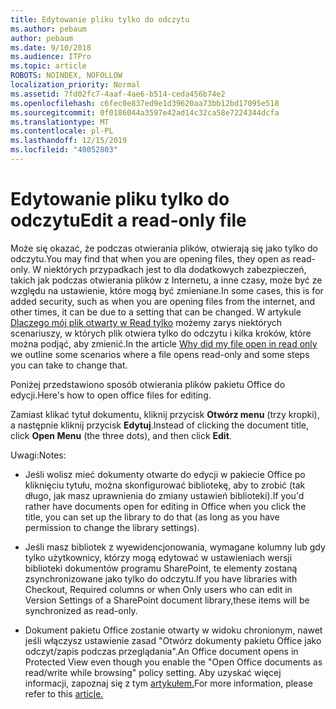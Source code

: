 ```yaml
---
title: Edytowanie pliku tylko do odczytu
ms.author: pebaum
author: pebaum
ms.date: 9/10/2018
ms.audience: ITPro
ms.topic: article
ROBOTS: NOINDEX, NOFOLLOW
localization_priority: Normal
ms.assetid: 7fd02fc7-4aaf-4ae6-b514-ceda456b74e2
ms.openlocfilehash: c6fec0e837ed9e1d39620aa73bb12bd17095e518
ms.sourcegitcommit: 0f0186044a3597e42ad14c32ca58e7224344dcfa
ms.translationtype: MT
ms.contentlocale: pl-PL
ms.lasthandoff: 12/15/2019
ms.locfileid: "40052803"
---
```

# <a name="edit-a-read-only-file"></a><span data-ttu-id="ea8c0-102">Edytowanie pliku tylko do odczytu</span><span class="sxs-lookup"><span data-stu-id="ea8c0-102">Edit a read-only file</span></span>

<span data-ttu-id="ea8c0-103">Może się okazać, że podczas otwierania plików, otwierają się jako tylko do odczytu.</span><span class="sxs-lookup"><span data-stu-id="ea8c0-103">You may find that when you are opening files, they open as read-only.</span></span> <span data-ttu-id="ea8c0-104">W niektórych przypadkach jest to dla dodatkowych zabezpieczeń, takich jak podczas otwierania plików z Internetu, a inne czasy, może być ze względu na ustawienie, które mogą być zmieniane.</span><span class="sxs-lookup"><span data-stu-id="ea8c0-104">In some cases, this is for added security, such as when you are opening files from the internet, and other times, it can be due to a setting that can be changed.</span></span> <span data-ttu-id="ea8c0-105">W artykule [Dlaczego mój plik otwarty w Read tylko](https://support.office.com/article/Why-did-my-file-open-read-only-3ab4b792-da50-4b38-8628-14c64e1f1d15) możemy zarys niektórych scenariuszy, w których plik otwiera tylko do odczytu i kilka kroków, które można podjąć, aby zmienić.</span><span class="sxs-lookup"><span data-stu-id="ea8c0-105">In the article [Why did my file open in read only](https://support.office.com/article/Why-did-my-file-open-read-only-3ab4b792-da50-4b38-8628-14c64e1f1d15) we outline some scenarios where a file opens read-only and some steps you can take to change that.</span></span>

<span data-ttu-id="ea8c0-106">Poniżej przedstawiono sposób otwierania plików pakietu Office do edycji.</span><span class="sxs-lookup"><span data-stu-id="ea8c0-106">Here's how to open office files for editing.</span></span>

<span data-ttu-id="ea8c0-107">Zamiast klikać tytuł dokumentu, kliknij przycisk **Otwórz menu** (trzy kropki), a następnie kliknij przycisk **Edytuj**.</span><span class="sxs-lookup"><span data-stu-id="ea8c0-107">Instead of clicking the document title, click **Open Menu** (the three dots), and then click **Edit**.</span></span>

<span data-ttu-id="ea8c0-108">Uwagi:</span><span class="sxs-lookup"><span data-stu-id="ea8c0-108">Notes:</span></span>

- <span data-ttu-id="ea8c0-109">Jeśli wolisz mieć dokumenty otwarte do edycji w pakiecie Office po kliknięciu tytułu, można skonfigurować bibliotekę, aby to zrobić (tak długo, jak masz uprawnienia do zmiany ustawień biblioteki).</span><span class="sxs-lookup"><span data-stu-id="ea8c0-109">If you'd rather have documents open for editing in Office when you click the title, you can set up the library to do that (as long as you have permission to change the library settings).</span></span>

- <span data-ttu-id="ea8c0-110">Jeśli masz bibliotek z wyewidencjonowania, wymagane kolumny lub gdy tylko użytkownicy, którzy mogą edytować w ustawieniach wersji biblioteki dokumentów programu SharePoint, te elementy zostaną zsynchronizowane jako tylko do odczytu.</span><span class="sxs-lookup"><span data-stu-id="ea8c0-110">If you have libraries with Checkout, Required columns or when Only users who can edit in Version Settings of a SharePoint document library,these items will be synchronized as read-only.</span></span>

- <span data-ttu-id="ea8c0-111">Dokument pakietu Office zostanie otwarty w widoku chronionym, nawet jeśli włączysz ustawienie zasad "Otwórz dokumenty pakietu Office jako odczyt/zapis podczas przeglądania".</span><span class="sxs-lookup"><span data-stu-id="ea8c0-111">An Office document opens in Protected View even though you enable the "Open Office documents as read/write while browsing" policy setting.</span></span> <span data-ttu-id="ea8c0-112">Aby uzyskać więcej informacji, zapoznaj się z tym [artykułem.](https://support.microsoft.com/help/983047/an-office-document-opens-in-protected-view-even-though-you-enable-the)</span><span class="sxs-lookup"><span data-stu-id="ea8c0-112">For more information, please refer to this [article.](https://support.microsoft.com/help/983047/an-office-document-opens-in-protected-view-even-though-you-enable-the)</span></span>


